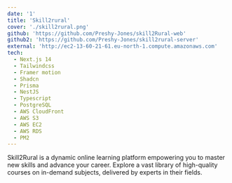 ```yaml
---
date: '1'
title: 'Skill2rural'
cover: './skill2rural.png'
github: 'https://github.com/Preshy-Jones/skill2Rural-web'
github2: 'https://github.com/Preshy-Jones/skill2rural-server'
external: 'http://ec2-13-60-21-61.eu-north-1.compute.amazonaws.com'
tech:
  - Next.js 14
  - Tailwindcss
  - Framer motion
  - Shadcn
  - Prisma
  - NestJS
  - Typescript
  - PostgreSQL
  - AWS CloudFront
  - AWS S3
  - AWS EC2
  - AWS RDS
  - PM2
---
```


Skill2Rural is a dynamic online learning platform empowering you to master new skills and advance your career. Explore a vast library of high-quality courses on in-demand subjects, delivered by experts in their fields.

